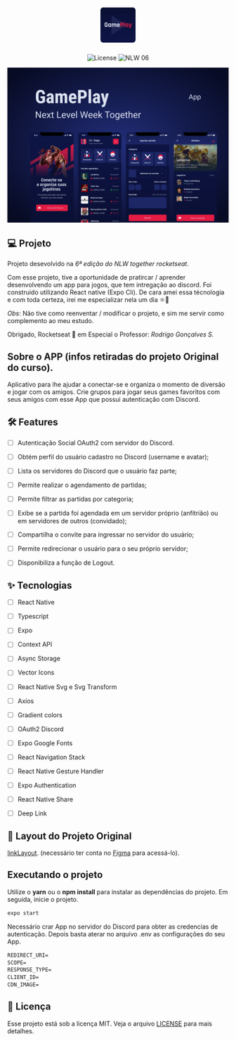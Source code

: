 <h1 align="center">
  <img alt="GamePlay" height="80" title="Plant Manager" src=".github/logo.png" />
</h1>

<p align="center">
  <img alt="License" src="https://img.shields.io/static/v1?label=license&message=MIT&color=E51C44&labelColor=0A1033">

 <img src="https://img.shields.io/static/v1?label=NLW&message=06&color=E51C44&labelColor=0A1033" alt="NLW 06" />
</p>


![cover](.github/cover.png?style=flat)


## 💻 Projeto

Projeto desevolvido na *6ª edição do NLW together rocketseat*. 

Com esse projeto, tive a oportunidade de pratircar / aprender desenvolvendo um app para jogos, que tem intregação ao discord.  Foi construido utilizando React native  (Expo Cli).  De cara amei essa técnologia e com toda certeza, irei me especializar nela um dia ⚛️🖤

*Obs*: Não tive como reenventar / modificar o projeto, e sim me servir como complemento ao meu estudo. 

Obrigado, Rocketseat 🚀   em Especial o Professor: *Rodrigo Gonçalves S.*


## Sobre o APP  (infos retiradas do projeto Original do curso).
Aplicativo para lhe ajudar a conectar-se e organiza o momento de diversão e jogar com os amigos. Crie grupos para jogar seus games favoritos com seus amigos com esse App que possui autenticação com Discord.


## :hammer_and_wrench: Features 

-   [ ] Autenticação Social OAuth2 com servidor do Discord.
-   [ ] Obtém perfil do usuário cadastro no Discord (username e avatar);
-   [ ] Lista os servidores do Discord que o usuário faz parte;
-   [ ] Permite realizar o agendamento de partidas;
-   [ ] Permite filtrar as partidas por categoria;
-   [ ] Exibe se a partida foi agendada em um servidor próprio (anfitrião) ou em servidores de outros (convidado);
-   [ ] Compartilha o convite para ingressar no servidor do usuário;
-   [ ] Permite redirecionar o usuário para o seu próprio servidor;
-   [ ] Disponibiliza a função de Logout.


## ✨ Tecnologias

-   [ ] React Native
-   [ ] Typescript
-   [ ] Expo
-   [ ] Context API
-   [ ] Async Storage
-   [ ] Vector Icons
-   [ ] React Native Svg e Svg Transform
-   [ ] Axios
-   [ ] Gradient colors
-   [ ] OAuth2 Discord 
-   [ ] Expo Google Fonts
-   [ ] React Navigation Stack
-   [ ] React Native Gesture Handler
-   [ ] Expo Authentication
-   [ ] React Native Share
-   [ ] Deep Link


## 🔖 Layout do Projeto Original

[linkLayout](https://www.figma.com/community/file/991338130828322960). (necessário ter conta no [Figma](http://figma.com/) para acessá-lo).


## Executando o projeto

Utilize o **yarn** ou o **npm install** para instalar as dependências do projeto.
Em seguida, inicie o projeto.

```cl
expo start
```

Necessário crar App no servidor do Discord para obter as credencias de autenticação.
 Depois basta aterar no arquivo .env as configurações do seu App.
 
 ```cl
REDIRECT_URI=
SCOPE=
RESPONSE_TYPE=
CLIENT_ID=
CDN_IMAGE=
```


## 📄 Licença

Esse projeto está sob a licença MIT. Veja o arquivo [LICENSE](LICENSE.md) para mais detalhes.

<br />
